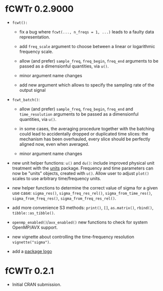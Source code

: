 # fCWTr 0.2.9000

-   `fcwt():`

    -   fix a bug where `fcwt(..., n_freqs = 1, ...)` leads to a faulty data representation.

    -   add `freq_scale` argument to choose between a linear or logarithmic frequency scale.

    -   allow (and prefer) `sample_freq`, `freq_begin`, `freq_end` arguments to be passed as a dimensionful quantities, via `u()`.

    -   minor argument name changes
    
    -   add new argument which allows to specify the sampling rate of the output signal

-   `fcwt_batch()`:

    -   allow (and prefer) `sample_freq`, `freq_begin`, `freq_end` and `time_resolution` arguments to be passed as a dimensionful quantities, via `u()`.

    -   in some cases, the averaging procedure together with the batching could lead to accidentally dropped or duplicated time slices: the mechanism has been overhauled, every slice should be perfectly aligned now, even when averaged.

    -   minor argument name changes

-   new unit helper functions: `u()` and `du()`: include improved physical unit treatment with the [units](https://r-quantities.github.io/units/) package. Frequency and time parameters can now be "units" objects, created with `u()`. Allow user to adjust `plot()` scales to use arbitrary time/frequency units.

-   new helper functions to determine the correct value of sigma for a given use case: `sigma_res()`, `sigma_freq_res_rel()`, `sigma_from_time_res()`, `sigma_from_freq_res()`, `sigma_from_freq_res_rel()`.

-   add more convenience S3 methods: `print()`, `[]`, `as.matrix()`, `rbind()`, `tibble::as_tibble()`.

-   `openmp_enabled()`/`avx_enabled()` new functions to check for system OpenMP/AVX support.

-   new vignette about controlling the time-frequency resolution `vignette("sigma")`.

-   add a [package logo](https://lschneiderbauer.github.io/fCWTr/logo.svg)

# fCWTr 0.2.1

-   Initial CRAN submission.
